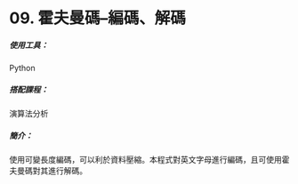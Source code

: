 # 09. 霍夫曼碼–編碼、解碼
##### 使用工具：
Python
##### 搭配課程：
演算法分析
##### 簡介：
使用可變長度編碼，可以利於資料壓縮。本程式對英文字母進行編碼，且可使用霍夫曼碼對其進行解碼。
